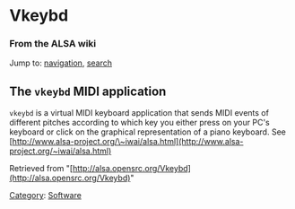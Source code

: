 Vkeybd
======

### From the ALSA wiki

Jump to: [navigation](#mw-head), [search](#p-search)

The `vkeybd` MIDI application
-----------------------------

`vkeybd` is a virtual MIDI keyboard application that sends MIDI events
of different pitches according to which key you either press on your
PC's keyboard or click on the graphical representation of a piano
keyboard. See
[http://www.alsa-project.org/\~iwai/alsa.html](http://www.alsa-project.org/~iwai/alsa.html)

Retrieved from
"[http://alsa.opensrc.org/Vkeybd](http://alsa.opensrc.org/Vkeybd)"

[Category](/Special:Categories "Special:Categories"):
[Software](/Category:Software "Category:Software")

